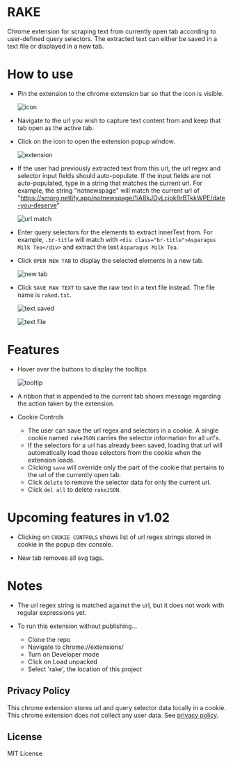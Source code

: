 # RAKE

Chrome extension for scraping text from currently open tab according to user-defined query selectors. The extracted text can either be saved in a text file or displayed in a new tab.

# How to use

- Pin the extension to the chrome extension bar so that the icon is visible.

  ![icon](images/extension-icon.png)

- Navigate to the url you wish to capture text content from and keep that tab open as the active tab.

- Click on the icon to open the extension popup window.

  ![extension](images/rake-extension.png)

- If the user had previously extracted text from this url, the url regex and selector input fields should auto-populate. If the input fields are not auto-populated, type in a string that matches the current url. For example, the string "notnewspage" will match the current url of "https://smorg.netlify.app/notnewspage/1iA8kJDyLcjok8rBTkkWPE/date-you-deserve"

  ![url match](images/url-match.png)

- Enter query selectors for the elements to extract innerText from. For example, `.br-title` will match with `<div class="br-title">Asparagus Milk Tea</div>` and extract the text `Asparagus Milk Tea`.

- Click `OPEN NEW TAB` to display the selected elements in a new tab.

  ![new tab](images/new-tab.png)

- Click `SAVE RAW TEXT` to save the raw text in a text file instead. The file name is `raked.txt`.

  ![text saved](images/text-saved.png)

  ![text file](images/text-file.png)

# Features

- Hover over the buttons to display the tooltips

  ![tooltip](images/tooltip.png)

- A ribbon that is appended to the current tab shows message regarding the action taken by the extension.

- Cookie Controls
  - The user can save the url regex and selectors in a cookie. A single cookie named `rakeJSON` carries the selector information for all url's.
  - If the selectors for a url has already been saved, loading that url will automatically load those selectors from the cookie when the extension loads.
  - Clicking `save` will override only the part of the cookie that pertains to the url of the currently open tab.
  - Click `delete` to remove the selector data for only the current url.
  - Click `del all` to delete `rakeJSON`.

# Upcoming features in v1.02

- Clicking on `COOKIE CONTROLS` shows list of url regex strings stored in cookie in the popup dev console.

- New tab removes all svg tags.

# Notes

- The url regex string is matched against the url, but it does not work with regular expressions yet.

- To run this extension without publishing...
  - Clone the repo
  - Navigate to chrome://extensions/
  - Turn on Developer mode
  - Click on Load unpacked
  - Select 'rake', the location of this project

## Privacy Policy

This chrome extension stores url and query selector data locally in a cookie. This chrome extension does not collect any user data. See [privacy policy](https://www.freeprivacypolicy.com/live/e57e694f-b71e-430e-8e04-5268a7bcd780).

## License

MIT License
